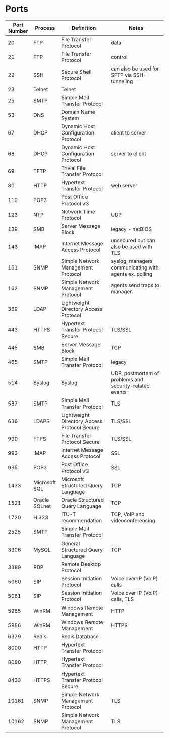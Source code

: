 # Ports

| Port Number | Process              | Definition                                   | Notes                                                   | 
| ----------- | -------------------- | -------------------------------------------- | ------------------------------------------------------- |
| 20          | FTP                  | File Transfer Protocol                       | data                                                    |
| 21	        | FTP	                 | File Transfer Protocol                       | control                                                 |
| 22          | SSH	                 | Secure Shell Protocol	                      | can also be used for SFTP via SSH-tunneling             |
| 23	        | Telnet               | Telnet                                       | 	                                                      |
| 25	        | SMTP                 | Simple Mail Transfer Protocol                |                                                         |
| 53	        | DNS	                 | Domain Name System                           |                                                         |
| 67	        | DHCP                 | Dynamic Host Configuration Protocol          | client to server                                        |
| 68	        | DHCP                 | Dynamic Host Configuration Protocol          | server to client                                        |
| 69	        | TFTP	               | Trivial File Transfer Protocol	              |                                                         |
| 80	        | HTTP	               | Hypertext Transfer Protocol	                | web server                                              |
| 110	        | POP3	               | Post Office Protocol v3	                    |                                                         |
| 123	        | NTP	                 | Network Time Protocol	                      | UDP                                                     |
| 139	        | SMB	                 | Server Message Block	                        | legacy - netBIOS                                        |
| 143	        | IMAP	               | Internet Message Access Protocol	            | unsecured but can also be used with TLS                 |
| 161	        | SNMP	               | Simple Network Management Protocol	          | syslog, managers communicating with agents ex. polling  |
| 162	        | SNMP	               | Simple Network Management Protocol	          | agents send traps to manager                            |
| 389	        | LDAP 	               | Lightweight Directory Access Protocol	      |                                                         |
| 443	        | HTTPS	               | Hypertext Transfer Protocol Secure	          | TLS/SSL                                                 |
| 445	        | SMB	                 | Server Message Block	                        | TCP                                                     |
| 465	        | SMTP	               | Simple Mail Transfer Protocol	              | legacy                                                  |
| 514	        | Syslog	             | Syslog                       	              | UDP, postmortem of problems and security-related events |
| 587	        | SMTP	               | Simple Mail Transfer Protocol	              | TLS                                                     |
| 636	        | LDAPS	               | Lightweight Directory Access Protocol Secure	| TLS/SSL                                                 |
| 990	        | FTPS	               | File Transfer Protocol Secure	              | TLS/SSL                                                 |
| 993	        | IMAP	               | Internet Message Access Protocol	            | SSL                                                     |
| 995	        | POP3	               | Post Office Protocol v3	                    | SSL                                                     |
| 1433	      | Microsoft SQL	       | Microsoft Structured Query Language	        | TCP                                                     |
| 1521	      | Oracle SQLnet 	     | Oracle Structured Query Language	            | TCP                                                     |
| 1720	      | H.323                | ITU-T recommendation                         | TCP, VoIP and videoconferencing                         |
| 2525	      | SMTP	               | Simple Mail Transfer Protocol	              |                                                         |
| 3306	      | MySQL	               | General Structured Query Language	          | TCP                                                     |
| 3389	      | RDP	                 | Remote Desktop Protocol	                    |                                                         |
| 5060	      | SIP                  | Session Initiation Protocol                  | Voice over IP (VoIP) calls                              |
| 5061	      | SIP	                 | Session Initiation Protocol                  | Voice over IP (VoIP) calls, TLS                         |
| 5985	      | WinRM	               | Windows Remote Management	                  | HTTP                                                    |
| 5986	      | WinRM	               | Windows Remote Management	                  | HTTPS                                                   |
| 6379	      | Redis	               | Redis Database	                              |                                                         |
| 8000	      | HTTP	               | Hypertext Transfer Protocol	                |                                                         |
| 8080	      | HTTP	               | Hypertext Transfer Protocol	                |                                                         |
| 8433	      | HTTPS	               | Hypertext Transfer Protocol Secure	          |                                                         |
| 10161	      | SNMP	               | Simple Network Management Protocol	          | TLS                                                     |
| 10162	      | SNMP	               | Simple Network Management Protocol	          | TLS		                                                  |
